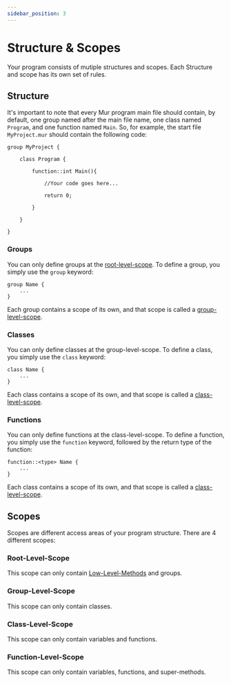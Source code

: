 ```yaml
---
sidebar_position: 3
---
```


# Structure & Scopes

Your program consists of mutiple structures and scopes. Each Structure and scope has its own set of rules.

## Structure

It's important to note that every Mur program main file should contain, by default, one group named after the main file name, one class named `Program`, and one function named `Main`. So, for example, the start file `MyProject.mur` should contain the following code:

```mur
group MyProject {

    class Program {

        function::int Main(){

            //Your code goes here...

            return 0;

        }

    }

}
```

### Groups

You can only define groups at the [root-level-scope](#root-level-scope). To define a group, you simply use the `group` keyword:

```mur
group Name {
    ...
}
```

Each group contains a scope of its own, and that scope is called a [group-level-scope](#group-level-scope).

### Classes

You can only define classes at the group-level-scope. To define a class, you simply use the `class` keyword:

```mur
class Name {
    ...
}
```

Each class contains a scope of its own, and that scope is called a [class-level-scope](#class-level-scope).

### Functions

You can only define functions at the class-level-scope. To define a function, you simply use the `function` keyword, followed by the return type of the function:

```mur
function::<type> Name {
    ...
}
```

Each class contains a scope of its own, and that scope is called a [class-level-scope](#class-level-scope).

## Scopes

Scopes are different access areas of your program structure. There are 4 different scopes:

### Root-Level-Scope

This scope can only contain [Low-Level-Methods](./otrmethods) and groups.

### Group-Level-Scope

This scope can only contain classes.

### Class-Level-Scope

This scope can only contain variables and functions.

### Function-Level-Scope

This scope can only contain variables, functions, and super-methods.
